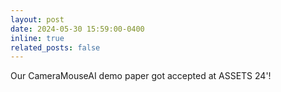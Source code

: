 ```yaml
---
layout: post
date: 2024-05-30 15:59:00-0400
inline: true
related_posts: false
---
```


Our CameraMouseAI demo paper got accepted at ASSETS 24'! 
